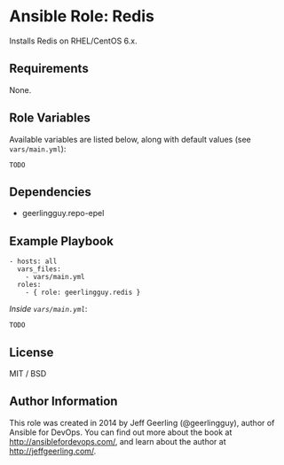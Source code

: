 # Ansible Role: Redis

Installs Redis on RHEL/CentOS 6.x.

## Requirements

None.

## Role Variables

Available variables are listed below, along with default values (see `vars/main.yml`):

    TODO

## Dependencies

  - geerlingguy.repo-epel

## Example Playbook

    - hosts: all
      vars_files:
        - vars/main.yml
      roles:
        - { role: geerlingguy.redis }

*Inside `vars/main.yml`*:

    TODO

## License

MIT / BSD

## Author Information

This role was created in 2014 by Jeff Geerling (@geerlingguy), author of Ansible for DevOps. You can find out more about the book at http://ansiblefordevops.com/, and learn about the author at http://jeffgeerling.com/.
